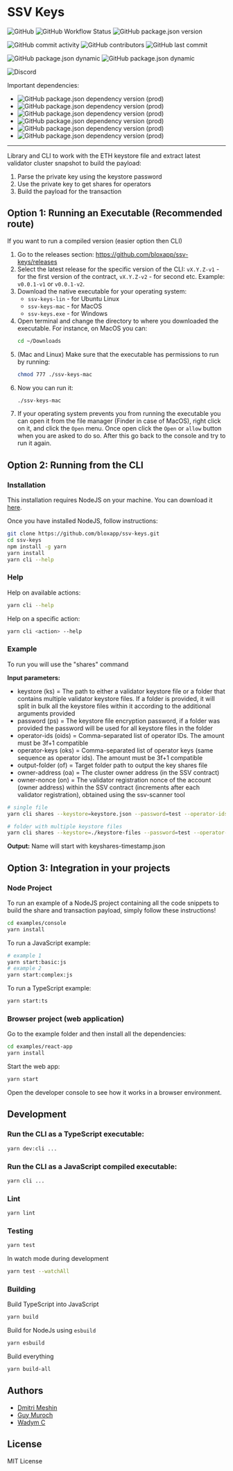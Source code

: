 # SSV Keys

![GitHub](https://img.shields.io/github/license/bloxapp/ssv-keys)
![GitHub Workflow Status](https://img.shields.io/github/workflow/status/bloxapp/ssv-keys/Lint%20and%20test)
![GitHub package.json version](https://img.shields.io/github/package-json/v/bloxapp/ssv-keys)

![GitHub commit activity](https://img.shields.io/github/commit-activity/y/bloxapp/ssv-keys)
![GitHub contributors](https://img.shields.io/github/contributors/bloxapp/ssv-keys)
![GitHub last commit](https://img.shields.io/github/last-commit/bloxapp/ssv-keys)

![GitHub package.json dynamic](https://img.shields.io/github/package-json/keywords/bloxapp/ssv-keys)
![GitHub package.json dynamic](https://img.shields.io/github/package-json/author/bloxapp/ssv-keys)

![Discord](https://img.shields.io/discord/723834989506068561?style=for-the-badge&label=Ask%20for%20support&logo=discord&logoColor=white)

Important dependencies:

* ![GitHub package.json dependency version (prod)](https://img.shields.io/github/package-json/dependency-version/bloxapp/ssv-keys/web3?style=social)
* ![GitHub package.json dependency version (prod)](https://img.shields.io/github/package-json/dependency-version/bloxapp/ssv-keys/bls-eth-wasm?style=social)
* ![GitHub package.json dependency version (prod)](https://img.shields.io/github/package-json/dependency-version/bloxapp/ssv-keys/bls-signatures?style=social)
* ![GitHub package.json dependency version (prod)](https://img.shields.io/github/package-json/dependency-version/bloxapp/ssv-keys/eth2-keystore-js?style=social)
* ![GitHub package.json dependency version (prod)](https://img.shields.io/github/package-json/dependency-version/bloxapp/ssv-keys/ethereumjs-util?style=social)
* ![GitHub package.json dependency version (prod)](https://img.shields.io/github/package-json/dependency-version/bloxapp/ssv-keys/ethereumjs-wallet?style=social)

---

Library and CLI to work with the ETH keystore file and extract latest validator cluster snapshot to build the payload:
1. Parse the private key using the keystore password
2. Use the private key to get shares for operators
3. Build the payload for the transaction

## Option 1: Running an Executable (Recommended route)

If you want to run a compiled version (easier option then CLI)

1. Go to the releases section: https://github.com/bloxapp/ssv-keys/releases
2. Select the latest release for the specific version of the CLI: `vX.Y.Z-v1` - for the first version of the contract, `vX.Y.Z-v2` - for second etc.
   Example: `v0.0.1-v1` or `v0.0.1-v2`.
3. Download the native executable for your operating system:
   * `ssv-keys-lin` - for Ubuntu Linux
   * `ssv-keys-mac` - for MacOS
   * `ssv-keys.exe` - for Windows
4. Open terminal and change the directory to where you downloaded the executable. For instance, on MacOS you can:
   ```bash
   cd ~/Downloads
   ```
5. (Mac and Linux) Make sure that the executable has permissions to run by running:
   ```bash
   chmod 777 ./ssv-keys-mac
   ```
6. Now you can run it:
   ```bash
   ./ssv-keys-mac
   ```
7. If your operating system prevents you from running the executable you can open it from the file manager (Finder in case of MacOS), right click on it, and click the `Open` menu. Once open click the `Open` or `allow` button when you are asked to do so. After this go back to the console and try to run it again.

## Option 2: Running from the CLI

### Installation

This installation requires NodeJS on your machine.
You can download it [here](https://nodejs.org/en/download/).

Once you have installed NodeJS, follow instructions:

```bash
git clone https://github.com/bloxapp/ssv-keys.git
cd ssv-keys
npm install -g yarn
yarn install
yarn cli --help
```

### Help

Help on available actions:

```bash
yarn cli --help
```

Help on a specific action:

```bash
yarn cli <action> --help
```


### Example

To run you will use the "shares" command

**Input parameters:**
- keystore (ks) = The path to either a validator keystore file or a folder that contains multiple validator keystore files. If a folder is provided, it will split in bulk all the keystore files within it according to the additional arguments provided
- password (ps) = The keystore file encryption password, if a folder was provided the password will be used for all keystore files in the folder
- operator-ids (oids) = Comma-separated list of operator IDs. The amount must be 3f+1 compatible
- operator-keys (oks) = Comma-separated list of operator keys (same sequence as operator ids). The amount must be 3f+1 compatible
- output-folder (of) = Target folder path to output the key shares file
- owner-address (oa) = The cluster owner address (in the SSV contract)
- owner-nonce (on) = The validator registration nonce of the account (owner address) within the SSV contract (increments after each validator registration), obtained using the ssv-scanner tool

```bash
# single file
yarn cli shares --keystore=keystore.json --password=test --operator-ids=1,2,3,4 --operator-keys=LS..,LS..,LS..,LS.. --output-folder=./ --owner-address=... --owner-nonce=..

# folder with multiple keystore files
yarn cli shares --keystore=./keystore-files --password=test --operator-ids=1,2,3,4 --operator-keys=LS..,LS..,LS..,LS.. --output-folder=./ --owner-address=... --owner-nonce=..
```

**Output:**  Name will start with keyshares-timestamp.json

## Option 3: Integration in your projects

### Node Project

To run an example of a NodeJS project containing all the code snippets to build the share and transaction payload, simply follow these instructions!

```bash
cd examples/console
yarn install
```

To run a JavaScript example:

```bash
# example 1
yarn start:basic:js
# example 2
yarn start:complex:js
```

To run a TypeScript example:

```bash
yarn start:ts
```

### Browser project (web application)

Go to the example folder and then install all the dependencies:

```bash
cd examples/react-app
yarn install
```

Start the web app:

```bash
yarn start
```

Open the developer console to see how it works in a browser environment.

## Development

### Run the CLI as a TypeScript executable:

```bash
yarn dev:cli ...
```

### Run the CLI as a JavaScript compiled executable:

```bash
yarn cli ...
```

### Lint

```bash
yarn lint
```

### Testing

```bash
yarn test
```

In watch mode during development

```bash
yarn test --watchAll
```

### Building

Build TypeScript into JavaScript

```bash
yarn build
```

Build for NodeJs using `esbuild`

```bash
yarn esbuild
```

Build everything

```bash
yarn build-all
```

## Authors

* [Dmitri Meshin](https://github.com/meshin-blox)
* [Guy Muroch](https://github.com/guym-blox)
* [Wadym C](https://github.com/vadiminc)

## License

MIT License
